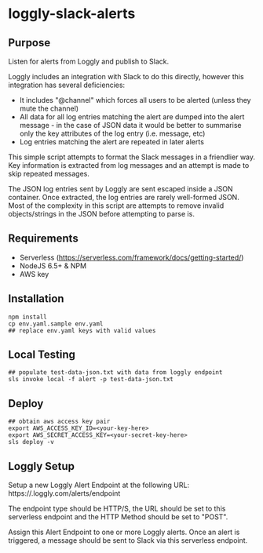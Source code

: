 # loggly-slack-alerts

## Purpose

Listen for alerts from Loggly and publish to Slack.

Loggly includes an integration with Slack to do this directly, however this integration has several deficiencies:
* It includes "@channel" which forces all users to be alerted (unless they mute the channel)
* All data for all log entries matching the alert are dumped into the alert message - in the case of JSON data it would be better to summarise only the key attributes of the log entry (i.e. message, etc)
* Log entries matching the alert are repeated in later alerts

This simple script attempts to format the Slack messages in a friendlier way. Key information is extracted from log messages and an attempt is made to skip repeated messages.

The JSON log entries sent by Loggly are sent escaped inside a JSON container. Once extracted, the log entries are rarely well-formed JSON. Most of the complexity in this script are attempts to remove invalid objects/strings in the JSON before attempting to parse is.


## Requirements

* Serverless (https://serverless.com/framework/docs/getting-started/)
* NodeJS 6.5+ & NPM 
* AWS key


## Installation

    npm install
    cp env.yaml.sample env.yaml
    ## replace env.yaml keys with valid values


## Local Testing

    ## populate test-data-json.txt with data from loggly endpoint
    sls invoke local -f alert -p test-data-json.txt


## Deploy

    ## obtain aws access key pair
    export AWS_ACCESS_KEY_ID=<your-key-here>
    export AWS_SECRET_ACCESS_KEY=<your-secret-key-here>
    sls deploy -v


## Loggly Setup

Setup a new Loggly Alert Endpoint at the following URL:
https://<your-loggly-host>.loggly.com/alerts/endpoint

The endpoint type should be HTTP/S, the URL should be set to this serverless endpoint and the HTTP Method should be set to "POST".

Assign this Alert Endpoint to one or more Loggly alerts. Once an alert is triggered, a message should be sent to Slack via this serverless endpoint.
